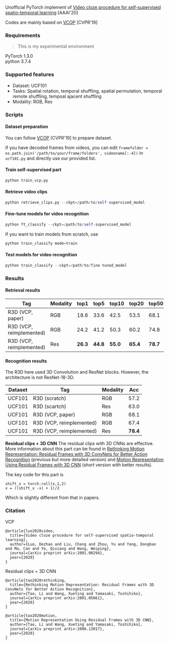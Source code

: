 Unofficial PyTorch implement of [Video cloze procedure for self-supervised spatio-temporal learning](https://www.aaai.org/Papers/AAAI/2020GB/AAAI-LuoD.2527.pdf) [AAAI'20]

Codes are mainly based on [VCOP](https://github.com/xudejing/video-clip-order-prediction) [CVPR'19] 

### Requirements
> This is my experimental environment

PyTorch 1.3.0   
python 3.7.4

### Supported features
- Dataset: UCF101
- Tasks: Spatial rotation, temporal shuffling, spatial permutation, temporal remote shuffling, tempoal ajacent shuffling
- Modality: RGB, Res

### Scripts
#### Dataset preparation
You can follow [VCOP](https://github.com/xudejing/video-clip-order-prediction) [CVPR'19] to prepare dataset.

If you have decoded frames from videos, you can edit `framefolder = os.path.join('/path/to/your/frame/folders', videoname[:-4])` in `ucf101.py` and directly use our provided list.

#### Train self-supervised part
```python
python train_vcp.py
```

#### Retrieve video clips
```python
python retrieve_clips.py --ckpt=/path/to/self-supervised_model
```

#### Fine-tune models for video recognition
```python
python ft_classify --ckpt=/path/to/self-supervised_model
```
If you want to train models from scratch, use
```python
python train_classify mode=train
```

#### Test models for video recognition
```python
python train_classify --ckpt=/path/to/fine-tuned_model
```

### Results
#### Retrieval results
Tag | Modality | top1 | top5 | top10 | top20 | top50
---|---|---|---|---|---|---
R3D (VCP, paper) | RGB | 18.6 | 33.6 | 42.5| 53.5 | 68.1
R3D (VCP, reimplemented) | RGB | 24.2 | 41.2 | 50.3 | 60.2 | 74.8 
R3D (VCP, reimplemented) | Res | **26.3** | **44.8** | **55.0** | **65.4** | **78.7** 

#### Recognition results
The R3D here used 3D Convolution and ResNet blocks. However, the architecture is not ResNet-18-3D.

Dataset | Tag | Modality | Acc
---|---|---|---
UCF101 | R3D (scratch) | RGB | 57.2
UCF101 | R3D (scartch) | Res | 63.0
UCF101 | R3D (VCP, paper) | RGB | 68.1
UCF101 | R3D (VCP, reimplemented) | RGB | 67.4
UCF101 | R3D (VCP, reimplemented) | Res | **78.4**

**Residual clips + 3D CNN** The residual clips with 3D CNNs are effective. More information about this part can be found in [Rethinking Motion Representation: Residual Frames with 3D ConvNets for Better Action Recognition](https://arxiv.org/abs/2001.05661) (previous but more detailed version) and [Motion Representation Using Residual Frames with 3D CNN](https://arxiv.org/abs/2006.13017) (short version with better results).

The key code for this part is 
```
shift_x = torch.roll(x,1,2)
x = ((shift_x -x) + 1)/2
```
Which is slightly different from that in papers.

### Citation
VCP
```
@article{luo2020video,
  title={Video cloze procedure for self-supervised spatio-temporal learning},
  author={Luo, Dezhao and Liu, Chang and Zhou, Yu and Yang, Dongbao and Ma, Can and Ye, Qixiang and Wang, Weiping},
  journal={arXiv preprint arXiv:2001.00294},
  year={2020}
}
```
Residual clips + 3D CNN
```
@article{tao2020rethinking,
  title={Rethinking Motion Representation: Residual Frames with 3D ConvNets for Better Action Recognition},
  author={Tao, Li and Wang, Xueting and Yamasaki, Toshihiko},
  journal={arXiv preprint arXiv:2001.05661},
  year={2020}
}

@article{tao2020motion,
  title={Motion Representation Using Residual Frames with 3D CNN},
  author={Tao, Li and Wang, Xueting and Yamasaki, Toshihiko},
  journal={arXiv preprint arXiv:2006.13017},
  year={2020}
}
```
